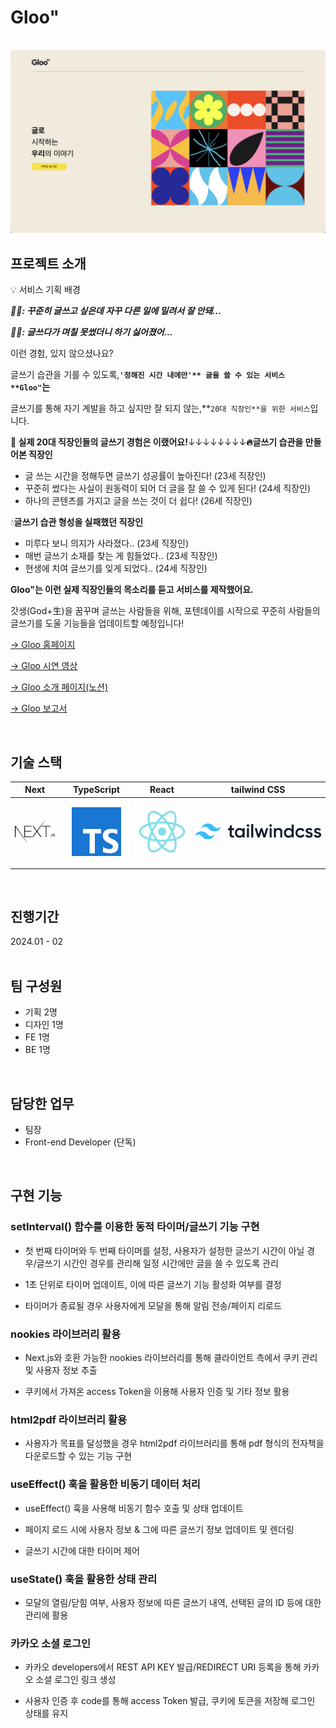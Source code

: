 # Gloo"

<p align="center">
  <br>
  <img src="./sources/gloo-main.png">
  <br>
</p>


## 프로젝트 소개

<p align="justify">
💡 서비스 기획 배경

***🤦‍♂️: 꾸준히 글쓰고 싶은데 자꾸 다른 일에 밀려서 잘 안돼...***

***🤷‍♀️: 글쓰다가 며칠 못썼더니 하기 싫어졌어...***

이런 경험, 있지 않으셨나요?

글쓰기 습관을 기를 수 있도록,**`'정해진 시간 내에만'** 글을 쓸 수 있는 서비스 **Gloo"`는**

글쓰기를 통해 자기 계발을 하고 싶지만 잘 되지 않는,**`20대 직장인**을 위한 서비스`입니다.

**📢 실제 20대 직장인들의 글쓰기 경험은 이랬어요!**↓↓↓↓↓↓↓↓**🔥글쓰기 습관을 만들어본 직장인**

- 글 쓰는 시간을 정해두면 글쓰기 성공률이 높아진다! (23세 직장인)
- 꾸준히 썼다는 사실이 원동력이 되어 더 글을 잘 쓸 수 있게 된다! (24세 직장인)
- 하나의 콘텐츠를 가지고 글을 쓰는 것이 더 쉽다! (26세 직장인)

💧**글쓰기 습관 형성을 실패했던 직장인**

- 미루다 보니 의지가 사라졌다.. (23세 직장인)
- 매번 글쓰기 소재를 찾는 게 힘들었다.. (23세 직장인)
- 현생에 치여 글쓰기를 잊게 되었다.. (24세 직장인)

**Gloo"는 이런 실제 직장인들의 목소리를 듣고 서비스를 제작했어요.**

갓생(God+生)을 꿈꾸며 글쓰는 사람들을 위해, 포텐데이를 시작으로 꾸준히 사람들의 글쓰기를 도울 기능들을 업데이트할 예정입니다!

<a href="https://gloo-writing.vercel.app">→ Gloo 홈페이지</a>

<a href="https://drive.google.com/file/d/1a8LdmUTysVW7r2axOhe1NpKMdsfFgT3-/view">→ Gloo 시연 영상</a>

<a href="https://lavender-seal-56e.notion.site/e15fe534f65b4c0c934917d8f87e4196">→ Gloo 소개 페이지(노션)</a>

<a href="./sources/[Lighter!] Gloo 서비스 소개.pdf">→ Gloo 보고서</a>

</p>


<br>

## 기술 스택

| Next | TypeScript |  React   |  tailwind CSS   |
| :--------: | :--------: | :------: | :-----: |
|   ![next]    |   ![ts]    | ![react] | ![tailwind] |

<br>

## 진행기간
2024.01 - 02
<br>
<br>


## 팀 구성원
- 기획 2명
- 디자인 1명
- FE 1명
- BE 1명
<br>

## 담당한 업무
- 팀장
- Front-end Developer (단독)
<br>

## 구현 기능

### setInterval() 함수를 이용한 동적 타이머/글쓰기 기능 구현
- 첫 번째 타이머와 두 번째 타이머를 설정, 사용자가 설정한 글쓰기 시간이 아닐 경우/글쓰기 시간인 경우를 관리해 일정 시간에만 글을 쓸 수 있도록 관리

- 1초 단위로 타이머 업데이트, 이에 따른 글쓰기 기능 활성화 여부를 결정

- 타이머가 종료될 경우 사용자에게 모달을 통해 알림 전송/페이지 리로드

### nookies 라이브러리 활용
- Next.js와 호환 가능한 nookies 라이브러리를 통해 클라이언트 측에서 쿠키 관리 및 사용자 정보 추출

- 쿠키에서 가져온 access Token을 이용해 사용자 인증 및 기타 정보 활용

### html2pdf 라이브러리 활용
- 사용자가 목표를 달성했을 경우 html2pdf 라이브러리를 통해 pdf 형식의 전자책을 다운로드할 수 있는 기능 구현


### useEffect() 훅을 활용한 비동기 데이터 처리
- useEffect() 훅을 사용해 비동기 함수 호출 및 상태 업데이트

- 페이지 로드 시에 사용자 정보 & 그에 따른 글쓰기 정보 업데이트 및 렌더링

- 글쓰기 시간에 대한 타이머 제어

### useState() 훅을 활용한 상태 관리
- 모달의 열림/닫힘 여부, 사용자 정보에 따른 글쓰기 내역, 선택된 글의 ID 등에 대한 관리에 활용

### 카카오 소셜 로그인
- 카카오 developers에서 REST API KEY 발급/REDIRECT URI 등록을 통해 카카오 소셜 로그인 링크 생성

- 사용자 인증 후 code를 통해 access Token 발급, 쿠키에 토큰을 저장해 로그인 상태를 유지


<br>

<!--## 배운 점 & 아쉬운 점

<p align="justify">

</p>

<br>

 ## 라이센스

MIT &copy; [NoHack](mailto:lbjp114@gmail.com)-->

<!-- Stack Icon Refernces -->

[next]: ./sources/next.png
[ts]: ./sources/typescript.svg
[react]: ./sources/react.svg
[tailwind]: ./sources/tailwind-5.png
